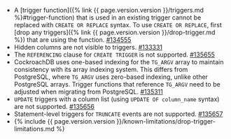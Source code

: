 - A [trigger function]({% link {{ page.version.version }}/triggers.md %}#trigger-function) that is used in an existing trigger cannot be replaced with `CREATE OR REPLACE` syntax. To use `CREATE OR REPLACE`, first [drop any triggers]({% link {{ page.version.version }}/drop-trigger.md %}) that are using the function. [#134555](https://github.com/cockroachdb/cockroach/issues/134555)
- Hidden columns are not visible to triggers. [#133331](https://github.com/cockroachdb/cockroach/issues/133331)
- The `REFERENCING` clause for `CREATE TRIGGER` is not supported. [#135655](https://github.com/cockroachdb/cockroach/issues/135655)
- CockroachDB uses one-based indexing for the `TG_ARGV` array to maintain consistency with its array indexing system. This differs from PostgreSQL, where `TG_ARGV` uses zero-based indexing, unlike other PostgreSQL arrays. Trigger functions that reference `TG_ARGV` need to be adjusted when migrating from PostgreSQL. [#135311](https://github.com/cockroachdb/cockroach/issues/135311)
- `UPDATE` triggers with a column list (using `UPDATE OF column_name` syntax) are not supported. [#135656](https://github.com/cockroachdb/cockroach/issues/135656)
- Statement-level triggers for `TRUNCATE` events are not supported. [#135657](https://github.com/cockroachdb/cockroach/issues/135657)
- {% include {{ page.version.version }}/known-limitations/drop-trigger-limitations.md %}